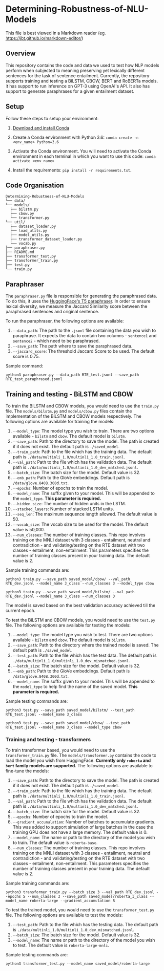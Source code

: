 # Determining-Robustness-of-NLU-Models

This file is best viewed in a Markdown reader (eg. https://jbt.github.io/markdown-editor/)

## Overview

This repository contains the code and data we used to test how NLP models perform when subjected to meaning preserving yet lexically different sentences for the task of sentence entailment. Currently, the repository supports training and testing a BiLSTM, CBOW, BERT and RoBERTa models. It has support to run inference on GPT-3 using OpenAI's API. It also has support to generate paraphrases for a given entailment dataset.

## Setup

Follow these steps to setup your environment:

1. [Download and install Conda](http://https://conda.io/projects/conda/en/latest/user-guide/install/index.html "Download and install Conda")

2. Create a Conda environment with Python 3.6: `conda create -n <env_name> Python=3.6`

3. Activate the Conda environment. You will need to activate the Conda environment in each terminal in which you want to use this code: `conda activate <env_name>`

4. Install the requirements: `pip install -r requirements.txt`.


## Code Organisation


```
Determining-Robustness-of-NLU-Models
└── data/
└── models/
  ├── bilstm.py
  ├── cbow.py
  └── transformer.py
└── util/
  ├── dataset_loader.py
  ├── load_utils.py
  ├── model_utils.py
  ├── transformer_dataset_loader.py
  └── vocab.py
├── paraphraser.py
├── README.md
├── transformer_test.py
├── transformer_train.py
├── test.py
└── train.py
```

## Paraphraser

The `paraphraser.py` file is responsible for generating the paraphrased data. To do this, it uses the [HuggingFace's T5 paraphraser](https://huggingface.co/Vamsi/T5_Paraphrase_Paws). In order to ensure lexical diversity, we measure the Jaccard Similarity score between the paraphrased sentences and original sentence.

To run the paraphraser, the following options are available:

1. `--data_path`: The path to the `.jsonl` file containing the data you wish to paraphrase. It expects the data to contain two columns - `sentence1` and `sentence2` - which need to be paraphrased.
2. `--save_path`: The path where to save the paraphrased data.
3. `--jaccard_score`: The threshold Jaccard Score to be used. The default score is 0.75.

Sample command:

`python3 paraphraser.py --data_path RTE_test.jsonl --save_path RTE_test_paraphrased.jsonl`


## Training and testing - BiLSTM and CBOW

To train the BiLSTM and CBOW models, you would need to use the `train.py` file. The `models/bilstm.py` and `models/cbow.py` files contain the implementation of the BiLSTM and CBOW models respectively. The following options are available for training the models:

1. `--model_type`: The model type you wish to train. There are two options available - `bilstm` and `cbow`. The default model is `bilstm`.
2. `--save_path`: Path to the directory to save the model. The path is created if it does not exist. The default path is `./saved_model`.
3. `--train_path`: Path to the file which has the training data. The default path is `./data/multinli_1.0/multinli_1.0_train.jsonl`.
4. `--val_path`: Path to the file which has the validation data. The default path is `./data/multinli_1.0/multinli_1.0_dev_matched.jsonl`.
5. `--batch_size`: The batch size for the model. Default value is 32.
6. `--emb_path`: Path to the GloVe embeddings. Default path is `/data/glove.840B.300d.txt`.
7. `--epochs`: Number of epochs to train the model.
8. `--model_name`: The suffix given to your model. This will be appended to the `model_type`. __This parameter is required.__
9. `--hidden_size`: The number of hidden units in the LSTM.
10. `--stacked_layers`: Number of stacked LSTM units.
11. `--seq_len`: The maximum sequence length allowed. The default value is 50.
12. `--vocab_size`: The vocab size to be used for the model. The default value is 50,000.
13. `--num_classes`: The number of training classes. This repo involves training on the MNLI dataset with 3 classes - entailment, neutral and contradiction -  and validating/testing on the RTE dataset with two classes - entailment, non-entailment. This parameters specifies the number of training classes present in your training data. The default value is 2.

Sample training commands are:

`python3 train.py --save_path saved_model/cbow/ --val_path RTE_dev.jsonl --model_name 3_class --num_classes 3 --model_type cbow`

`python3 train.py --save_path saved_model/bilstm/ --val_path RTE_dev.jsonl --model_name 3_class --num_classes 3`

The model is saved based on the best validation accuracy achieved till the current epoch.

To test the BiLSTM and CBOW models, you would need to use the `test.py` file. The following options are available for testing the models:

1. `--model_type`: The model type you wish to test. There are two options available - `bilstm` and `cbow`. The default model is `bilstm`.
2. `--save_path`: Path to the directory where the trained model is saved. The default path is `./saved_model`.
3. `--test_path`: Path to the file which has the test data. The default path is `./data/multinli_1.0/multinli_1.0_dev_mismatched.jsonl`.
4. `--batch_size`: The batch size for the model. Default value is 32.
5. `--emb_path`: Path to the GloVe embeddings. Default path is `/data/glove.840B.300d.txt`.
6. `--model_name`: The suffix given to your model. This will be appended to the `model_type` to help find the name of the saved model. __This parameter is required.__

Sample testing commands are:

`python3 test.py --save_path saved_model/bilstm/ --test_path RTE_test.jsonl --model_name 3_class`

`python3 test.py --save_path saved_model/cbow/ --test_path RTE_test.jsonl --model_name 3_class --model_type cbow`

### Training and testing - transformers

To train transformer based, you would need to use the `transformer_train.py` file. The `models/transformer.py` contains the code to load the model you wish from HuggingFace. __Currently only `roberta` and `bert` family models are supported.__ The following options are available to fine-tune the models:

1. `--save_path`: Path to the directory to save the model. The path is created if it does not exist. The default path is `./saved_model`.
2. `--train_path`: Path to the file which has the training data. The default path is `./data/multinli_1.0/multinli_1.0_train.jsonl`.
3. `--val_path`: Path to the file which has the validation data. The default path is `./data/multinli_1.0/multinli_1.0_dev_matched.jsonl`.
4. `--batch_size`: The batch size for the model. Default value is 32.
5. `--epochs`: Number of epochs to train the model.
6. `--gradient_accumulation`: Number of batches to accumulate gradients. This was added to support simulation of large batches in the case the training GPU does not have a large memory. The default value is 0.
7. `--model_name`: The name or path to the directory of the model you wish to train. The default value is `roberta-base`.
8. `--num_classes`: The number of training classes. This repo involves training on the MNLI dataset with 3 classes - entailment, neutral and contradiction -  and validating/testing on the RTE dataset with two classes - entailment, non-entailment. This parameters specifies the number of training classes present in your training data. The default value is 2.

Sample training commands are:

`python3 transformer_train.py --batch_size 3 --val_path RTE_dev.jsonl --epochs 5 --num_classes 3 --save_path saved_model/roberta_3_class --model_name roberta-large --gradient_accumulation 8`

To test the trained model, you would need to use the `transformer_test.py` file. The following options are available to test the models:

1. `--test_path`: Path to the file which has the testing data. The default path is `./data/multinli_1.0/multinli_1.0_dev_mismatched.jsonl`.
2. `--batch_size`: The batch size for the model. Default value is 32.
3. `--model_name`: The name or path to the directory of the model you wish to test. The default value is `roberta-large-mnli`.

Sample testing commands are:

`python3 transformer_test.py --model_name saved_model/roberta-large`